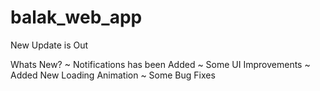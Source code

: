 # balak_web_app
New Update is Out

Whats New?
~ Notifications has been Added 
~ Some UI Improvements
~ Added New Loading Animation
~ Some Bug Fixes
